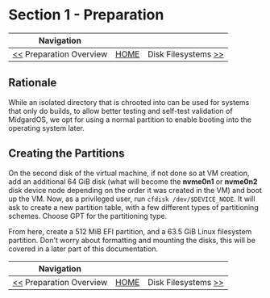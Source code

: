 # Section 1 - Preparation

| Navigation |||
| --- | --- | ---: |
| [<<](./PrepOverview.md) Preparation Overview | [HOME](./README.md) | Disk Filesystems [>>](./ManageDisk.md) |

## Rationale

While an isolated directory that is chrooted into can be used for systems that only do builds, to allow better testing and self-test validation of MidgardOS, we opt for using a normal partition to enable booting into the operating system later.

## Creating the Partitions

On the second disk of the virtual machine, if not done so at VM creation, add an additional 64 GiB disk (what will become the **nvme0n1** or **nvme0n2** disk device node depending on the order it was created in the VM) and boot up the VM. Now, as a privileged user, run `cfdisk /dev/$DEVICE_NODE`. It will ask to create a new partition table, with a few different types of partitioning schemes. Choose GPT for the partitioning type.

From here, create a 512 MiB EFI partition, and a 63.5 GiB Linux filesystem partition. Don't worry about formatting and mounting the disks, this will be covered in a later part of this documentation.

| Navigation |||
| --- | --- | ---: |
| [<<](./PrepOverview.md) Preparation Overview | [HOME](./README.md) | Disk Filesystems [>>](./ManageDisk.md) |